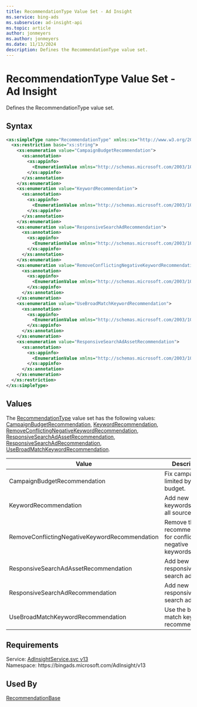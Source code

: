 ```yaml
---
title: RecommendationType Value Set - Ad Insight
ms.service: bing-ads
ms.subservice: ad-insight-api
ms.topic: article
author: jonmeyers
ms.author: jonmeyers
ms.date: 11/13/2024
description: Defines the RecommendationType value set.
---
```

# RecommendationType Value Set - Ad Insight
Defines the RecommendationType value set.

## Syntax
```xml
<xs:simpleType name="RecommendationType" xmlns:xs="http://www.w3.org/2001/XMLSchema">
  <xs:restriction base="xs:string">
    <xs:enumeration value="CampaignBudgetRecommendation">
      <xs:annotation>
        <xs:appinfo>
          <EnumerationValue xmlns="http://schemas.microsoft.com/2003/10/Serialization/">1</EnumerationValue>
        </xs:appinfo>
      </xs:annotation>
    </xs:enumeration>
    <xs:enumeration value="KeywordRecommendation">
      <xs:annotation>
        <xs:appinfo>
          <EnumerationValue xmlns="http://schemas.microsoft.com/2003/10/Serialization/">2</EnumerationValue>
        </xs:appinfo>
      </xs:annotation>
    </xs:enumeration>
    <xs:enumeration value="ResponsiveSearchAdRecommendation">
      <xs:annotation>
        <xs:appinfo>
          <EnumerationValue xmlns="http://schemas.microsoft.com/2003/10/Serialization/">3</EnumerationValue>
        </xs:appinfo>
      </xs:annotation>
    </xs:enumeration>
    <xs:enumeration value="RemoveConflictingNegativeKeywordRecommendation">
      <xs:annotation>
        <xs:appinfo>
          <EnumerationValue xmlns="http://schemas.microsoft.com/2003/10/Serialization/">4</EnumerationValue>
        </xs:appinfo>
      </xs:annotation>
    </xs:enumeration>
    <xs:enumeration value="UseBroadMatchKeywordRecommendation">
      <xs:annotation>
        <xs:appinfo>
          <EnumerationValue xmlns="http://schemas.microsoft.com/2003/10/Serialization/">5</EnumerationValue>
        </xs:appinfo>
      </xs:annotation>
    </xs:enumeration>
    <xs:enumeration value="ResponsiveSearchAdAssetRecommendation">
      <xs:annotation>
        <xs:appinfo>
          <EnumerationValue xmlns="http://schemas.microsoft.com/2003/10/Serialization/">6</EnumerationValue>
        </xs:appinfo>
      </xs:annotation>
    </xs:enumeration>
  </xs:restriction>
</xs:simpleType>
```

## <a name="values"></a>Values

The [RecommendationType](recommendationtype.md) value set has the following values: [CampaignBudgetRecommendation](#campaignbudgetrecommendation), [KeywordRecommendation](#keywordrecommendation), [RemoveConflictingNegativeKeywordRecommendation](#removeconflictingnegativekeywordrecommendation), [ResponsiveSearchAdAssetRecommendation](#responsivesearchadassetrecommendation), [ResponsiveSearchAdRecommendation](#responsivesearchadrecommendation), [UseBroadMatchKeywordRecommendation](#usebroadmatchkeywordrecommendation).

|Value|Description|
|-----------|---------------|
|<a name="campaignbudgetrecommendation"></a>CampaignBudgetRecommendation|Fix campaigns limited by budget.|
|<a name="keywordrecommendation"></a>KeywordRecommendation|Add new keywords from all sources.|
|<a name="removeconflictingnegativekeywordrecommendation"></a>RemoveConflictingNegativeKeywordRecommendation|Remove the recommendation for conflicting negative keywords.|
|<a name="responsivesearchadassetrecommendation"></a>ResponsiveSearchAdAssetRecommendation|Add bew responsive search ads set.|
|<a name="responsivesearchadrecommendation"></a>ResponsiveSearchAdRecommendation|Add new responsive search ad.|
|<a name="usebroadmatchkeywordrecommendation"></a>UseBroadMatchKeywordRecommendation|Use the broad match keyword recommendation.|

## Requirements
Service: [AdInsightService.svc v13](https://adinsight.api.bingads.microsoft.com/Api/Advertiser/AdInsight/v13/AdInsightService.svc)  
Namespace: https\://bingads.microsoft.com/AdInsight/v13  

## Used By
[RecommendationBase](recommendationbase.md)  

